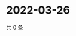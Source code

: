 # 2022-03-26

共 0 条

<!-- BEGIN WEIBO -->
<!-- 最后更新时间 Sat Mar 26 2022 22:13:00 GMT+0800 (China Standard Time) -->

<!-- END WEIBO -->
